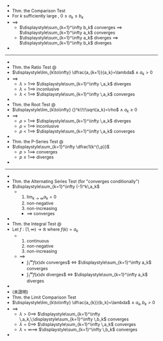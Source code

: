 -
- Thm.  the Comparison Test
- For  $k$  sufficiently large ,  $0\leq a_k\leq b_k$
- $\implies$
	- $\displaystyle\sum_{k=1}^\infty b_k$ converges $\implies$ $\displaystyle\sum_{k=1}^\infty a_k$ converges
	- $\displaystyle\sum_{k=1}^\infty a_k$ diverges $\implies$ $\displaystyle\sum_{k=1}^\infty b_k$ diverges
-
- ---
-
- Thm.  the Ratio Test @
- $\displaystyle\lim_{k\to\infty} \dfrac{a_{k+1}}{a_k}=\lambda$  $\land$  $a_k>0$
- $\implies$
	- $\lambda>1\implies$ $\displaystyle\sum_{k=1}^\infty \,a_k$ diverges
	- $\lambda=1\implies$ inconlusive
	- $\lambda<1\implies$ $\displaystyle\sum_{k=1}^\infty \,a_k$ converges
-
- Thm.  the Root Test @
- $\displaystyle\lim_{k\to\infty} {}^k\!\!\sqrt{a_k}=\rho$  $\land$  $a_k\geq0$
- $\implies$
	- $\rho>1\implies$ $\displaystyle\sum_{k=1}^\infty \,a_k$ diverges
	- $\rho=1\implies$ inconlusive
	- $\rho<1\implies$ $\displaystyle\sum_{k=1}^\infty \,a_k$ converges
-
- Thm.  the P-Series Test @
- $\displaystyle\sum_{k=1}^\infty \dfrac1{k^{\,p}}$
	- $p>1\implies$ converges
	- $p\leq1\implies$ diverges
-
- ---
-
- Thm.  the Alternating Series Test (for "converges conditionally")
- $\displaystyle\sum_{k=1}^\infty (-1)^k\,a_k$
	- 1. $\displaystyle\lim_{k\to\infty} a_k=0$
	  2. non-negative
	  3. non-increasing
		- $\implies$  converges
-
- Thm.  the Integral Test @
- Let  $f:[1,\,\infty)\to\mathbb{R}$  where  $f(k)=a_k$
	- 1. continuous
	  2. non-negative
	  3. non-increasing
	- $\implies$
		- $\displaystyle\int_1^{\infty} f(x)dx$ converges$ $\iff$  $\displaystyle\sum_{k=1}^\infty a_k$ converges
		- $\displaystyle\int_1^{\infty} f(x)dx$ diverges$ $\iff$  $\displaystyle\sum_{k=1}^\infty a_k$ diverges
-
- (未證明)
- Thm.  the Limit Comparison Test
- $\displaystyle\lim_{k\to\infty} \dfrac{a_{k}}{b_k}=\lambda$   $\land$   $a_k,\, b_k>0$
- $\implies$
	- $\lambda>0\implies$ $\displaystyle\sum_{k=1}^\infty \,a_k,\;\displaystyle\sum_{k=1}^\infty \,b_k$  converges
	- $\lambda=0\implies$ $\displaystyle\sum_{k=1}^\infty \,a_k$  converges
	- $\lambda=\infty\implies$ $\displaystyle\sum_{k=1}^\infty \,b_k$  converges
-